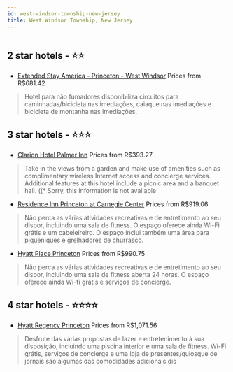```yaml
---
id: west-windsor-township-new-jersey
title: West Windsor Township, New Jersey
---
```


<center><img src="https://i.travelapi.com/hotels/1000000/20000/18400/18381/438f0c6e_z.jpg" alt="" /></center>


##  2 star hotels - ⭐️⭐️

-    [Extended Stay America - Princeton - West Windsor](https://www.hurb.com/br/aud/https://www.hurb.com/br/hotels/west-windsor-township/extended-stay-america-princeton-west-windsor-HT-E4FR?cmp=18055) Prices from R$681.42
   > Hotel para não fumadores disponibiliza circuitos para caminhadas/bicicleta nas imediações, caiaque nas imediações e bicicleta de montanha nas imediações.

##  3 star hotels - ⭐️⭐️⭐️

-    [Clarion Hotel Palmer Inn](https://www.hurb.com/br/aud/https://www.hurb.com/br/hotels/west-windsor-township/clarion-hotel-palmer-inn-HT-9EWF?cmp=18055) Prices from R$393.27
   > Take in the views from a garden and make use of amenities such as complimentary wireless Internet access and concierge services. Additional features at this hotel include a picnic area and a banquet hall. ((* Sorry, this information is not available 
-    [Residence Inn Princeton at Carnegie Center](https://www.hurb.com/br/aud/https://www.hurb.com/br/hotels/west-windsor-township/residence-inn-princeton-at-carnegie-center-HT-4NJP?cmp=18055) Prices from R$919.06
   > Não perca as várias atividades recreativas e de entretimento ao seu dispor, incluindo uma sala de fitness. O espaço oferece ainda Wi-Fi grátis e um cabeleireiro. O espaço inclui também uma área para piqueniques e grelhadores de churrasco.
-    [Hyatt Place Princeton](https://www.hurb.com/br/aud/https://www.hurb.com/br/hotels/west-windsor-township/hyatt-place-princeton-HT-49DN?cmp=18055) Prices from R$990.75
   > Não perca as várias atividades recreativas e de entretimento ao seu dispor, incluindo uma sala de fitness aberta 24 horas. O espaço oferece ainda Wi-fi grátis e serviços de concierge.

##  4 star hotels - ⭐️⭐️⭐️⭐️

-    [Hyatt Regency Princeton](https://www.hurb.com/br/aud/https://www.hurb.com/br/hotels/west-windsor-township/hyatt-regency-princeton-HT-8CKY?cmp=18055) Prices from R$1,071.56
   > Desfrute das várias propostas de lazer e entretenimento à sua disposição, incluindo uma piscina interior e uma sala de fitness. Wi-Fi grátis, serviços de concierge e uma loja de presentes/quiosque de jornais são algumas das comodidades adicionais dis
